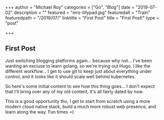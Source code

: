 +++
author = "Michael Roy"
categories = ["Go", "Blog"]
date = "2019-07-02"
description = ""
featured = "mrs-lillypad.jpg"
featuredalt = "Train"
featuredpath = "/2019/07/"
linktitle = "First Post"
title = "First Post!"
type = "post"

+++

## First Post

Just switching blogging platforms again... because why not... I've been wanting an exciuse to learn golang, so we're trying out Hugo. I like the different workflow... I get to use git to keep just about everything under control, and it looks like it should scale well behind kubernetes.

So here's some initial content to see how this thing goes... I don't expect that I'll bring over any of my old content, it's all fairly dated by now.

This is a good opportunity tho, I get to start from scratch using a more modern cloud native stack, build a much more robust web presence, and learn along the way. Fun times =)
